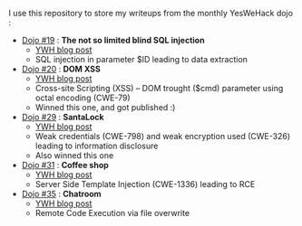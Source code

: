 I use this repository to store my writeups from the monthly YesWeHack dojo :

- [Dojo #19](dojo19/) : **The not so limited blind SQL injection**
	- [YWH blog post](https://www.yeswehack.com/dojo/dojo-challenge-19-winners)
	- SQL injection in parameter $ID leading to data extraction
- [Dojo #20](dojo20/) : **DOM XSS**
	- [YWH blog post](https://www.yeswehack.com/dojo/dojo-challenge-20-winners)
	- Cross-site Scripting (XSS) – DOM trought ($cmd) parameter using octal encoding (CWE-79)
	- Winned this one, and got published :)
- [Dojo #29](dojo29/) : **SantaLock**
	- [YWH blog post](https://www.yeswehack.com/dojo/dojo-challenge-29-santalock)
	- Weak credentials (CWE-798) and weak encryption used (CWE-326) leading to information disclosure
	- Also winned this one
- [Dojo #31](dojo31/) : **Coffee shop**
	- [YWH blog post](https://www.yeswehack.com/dojo/dojo-ctf-challenge-winners-31)
	- Server Side Template Injection (CWE-1336) leading to RCE
- [Dojo #35](dojo35/) : **Chatroom**
	- [YWH blog post](https://www.yeswehack.com/dojo/dojo-ctf-challenge-winners-35)
	- Remote Code Execution via file overwrite